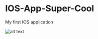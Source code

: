 # IOS-App-Super-Cool
My first IOS application

![alt text](https://raw.githubusercontent.com/shivam0sharma/IOS-Practice-Super-Cool/master/2017-09-18%2014_29_57.gif)

